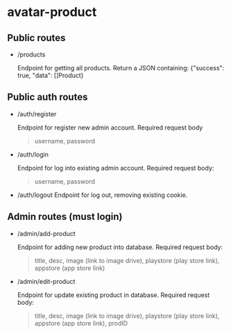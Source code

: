 # avatar-product

## Public routes
- /products
  
  Endpoint for getting all products. Return a JSON containing:
  {"success": true, "data": []Product}
  

## Public auth routes
- /auth/register
  
  Endpoint for register new admin account. Required request body
  
  > username, password

- /auth/login
  
  Endpoint for log into existing admin account. Required request body:
  > username, password

- /auth/logout
  Endpoint for log out, removing existing cookie.

## Admin routes (must login)
- /admin/add-product
  
  Endpoint for adding new product into database. Required request body:
  
  > title, desc, image (link to image drive), playstore (play store link), appstore (app store link)

- /admin/edit-product

  Endpoint for update existing product in database. Required request body:

  > title, desc, image (link to image drive), playstore (play store link), appstore (app store link), prodID
 
